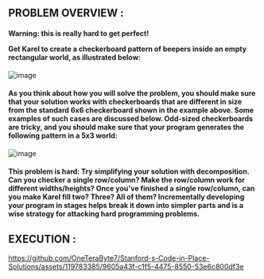 <h2>PROBLEM OVERVIEW :</h2>

<h4>Warning: this is really hard to get perfect!

Get Karel to create a checkerboard pattern of beepers inside an empty rectangular world, as illustrated below:</h4>

![image](https://github.com/OneTeraByte7/Stanford-s-Code-in-Place-Solutions/assets/119783385/94ff4f30-88ae-411a-b2e7-edf75f342e74)

<h4>As you think about how you will solve the problem, you should make sure that your solution works with checkerboards that are different in size from the standard 6x6 checkerboard shown in the example above. Some examples of such cases are discussed below. Odd-sized checkerboards are tricky, and you should make sure that your program generates the following pattern in a 5x3 world:</h4>

![image](https://github.com/OneTeraByte7/Stanford-s-Code-in-Place-Solutions/assets/119783385/5dc0e070-adf0-4510-bd82-fbb5b2c1f6ea)

<h4>This problem is hard: Try simplifying your solution with decomposition. Can you checker a single row/column? Make the row/column work for different widths/heights? Once you've finished a single row/column, can you make Karel fill two? Three? All of them? Incrementally developing your program in stages helps break it down into simpler parts and is a wise strategy for attacking hard programming problems.</h4>


<h2>EXECUTION :</h2>

https://github.com/OneTeraByte7/Stanford-s-Code-in-Place-Solutions/assets/119783385/9605a43f-c1f5-4475-8550-53e6c800df3e


